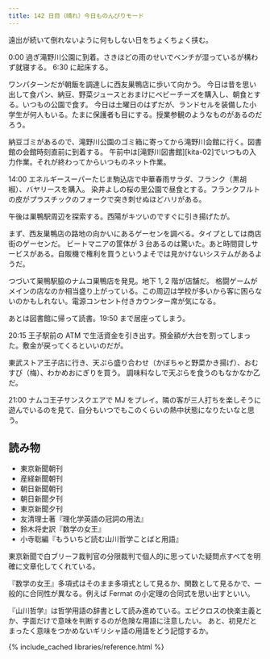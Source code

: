 ```yaml
---
title: 142 日目（晴れ）今日ものんびりモード
---
```


遠出が続いて倒れないように何もしない日をちょくちょく挟む。

0:00 過ぎ滝野川公園に到着。さきほどの雨のせいでベンチが湿っているが構わず就寝する。
6:30 に起床する。

ワンパターンだが朝飯を調達しに西友巣鴨店に歩いて向かう。
今日は昔を思い出して食パン、納豆、野菜ジュースとおまけにベビーチーズを購入し、朝食とする。いつもの公園で食す。
今日は土曜日のはずだが、ランドセルを装備した小学生が何人もいる。たまに保護者も目にする。授業参観のようなものがあるのだろう。

納豆ゴミがあるので、滝野川公園のゴミ箱に寄ってから滝野川会館に行く。図書館の会館時刻直前に到着する。
午前中は[滝野川図書館][kita-02]でいつもの入力作業。それが終わってからいつものネット作業。

14:00 エネルギースーパーたじま駒込店で中華春雨サラダ、フランク（黒胡椒）、バヤリースを購入。
染井よしの桜の里公園で昼食とする。フランクフルトの皮がプラスチックのフォークで突き刺せぬほどハリがある。

午後は巣鴨駅周辺を探索する。西陽がキツいのですぐに引き揚げたが。

まず、西友巣鴨店の路地の向かいにあるゲーセンを調べる。タイプとしては商店街のゲーセンだ。
ビートマニアの筐体が 3 台あるのは驚いた。あと時間貸しサービスがある。自販機で権利を買うというよそでは見かけないシステムがあるようだ。

つづいて巣鴨駅脇のナムコ巣鴨店を発見。地下 1, 2 階が店舗だ。
格闘ゲームがメインの店なのか相当盛り上がっている。この周辺は学校が多いから客に困らないのかもしれない。電源コンセント付きカウンター席が気になる。

あとは図書館に帰って読書。19:50 まで居座ってしまう。

20:15 王子駅前の ATM で生活資金を引き出す。預金額が大台を割ってしまった。敷金が戻ってくるといいのだが。

東武ストア王子店に行き、天ぷら盛り合わせ（かぼちゃと野菜かき揚げ）、おむすび（梅）、わかめおにぎりを買う。
調味料なしで天ぷらを食うのもなかなか乙だ。

21:00 ナムコ王子サンスクエアで MJ をプレイ。隣の客が三人打ちを楽しそうに遊んでいるのを見て、自分もいつでもこのくらいの熱中状態になりたいなと思う。

## 読み物

* 東京新聞朝刊
* 産経新聞朝刊
* 朝日新聞朝刊
* 朝日新聞夕刊
* 東京新聞夕刊
* 友清理士著『理化学英語の冠詞の用法』
* 鈴木将史訳『数学の女王』
* 小寺聡編『もういちど読む山川哲学ことばと用語』

東京新聞で白ブリーフ裁判官の分限裁判で個人的に思っていた疑問点すべてを明確に文章化してくれている。

『数学の女王』多項式はそのまま多項式として見るか、関数として見るかで、一般的に合同性が異なる。例えば Fermat の小定理の合同式を思い出すといい。

『山川哲学』は哲学用語の辞書として読み進めている。エピクロスの快楽主義とか、字面だけで意味を判断するのが危険な用語に注意したい。
あと、初見だとまったく意味をつかめないギリシャ語の用語をどう記憶するか。

{% include_cached libraries/reference.html %}
